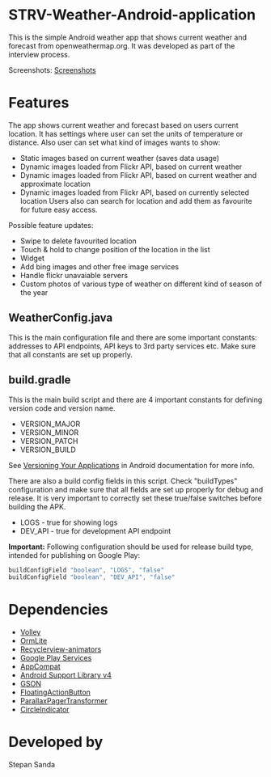 # STRV-Weather-Android-application
This is the simple Android weather app that shows current weather and forecast from openweathermap.org. It was developed as part of the interview process.

Screenshots:
[Screenshots](https://goo.gl/photos/euY74suQBQk6ULGY6)


Features
========

The app shows current weather and forecast based on users current location. 
It has settings where user can set the units of temperature or distance. 
Also user can set what kind of images wants to show:
- Static images based on current weather (saves data usage)
- Dynamic images loaded from Flickr API, based on current weather 
- Dynamic images loaded from Flickr API, based on current weather and approximate location
- Dynamic images loaded from Flickr API, based on currently selected location
Users also can search for location and add them as favourite for future easy access. 

Possible feature updates:
- Swipe to delete favourited location
- Touch & hold to change position of the location in the list
- Widget
- Add bing images and other free image services
- Handle flickr unavaiable servers
- Custom photos of various type of weather on different kind of season of the year


WeatherConfig.java
------------------

This is the main configuration file and there are some important constants: addresses to API endpoints, API keys to 3rd party services etc. Make sure that all constants are set up properly.


build.gradle
------------

This is the main build script and there are 4 important constants for defining version code and version name.

* VERSION\_MAJOR
* VERSION\_MINOR
* VERSION\_PATCH
* VERSION\_BUILD

See [Versioning Your Applications](http://developer.android.com/tools/publishing/versioning.html#appversioning) in Android documentation for more info.

There are also a build config fields in this script. Check "buildTypes" configuration and make sure that all fields are set up properly for debug and release. It is very important to correctly set these true/false switches before building the APK.

* LOGS - true for showing logs
* DEV\_API - true for development API endpoint

**Important:** Following configuration should be used for release build type, intended for publishing on Google Play:

```groovy
buildConfigField "boolean", "LOGS", "false"
buildConfigField "boolean", "DEV_API", "false"
``` 


Dependencies
============

* [Volley](https://android.googlesource.com/platform/frameworks/volley/)
* [OrmLite](http://ormlite.com/)
* [Recyclerview-animators](https://github.com/wasabeef/recyclerview-animators)
* [Google Play Services](http://developer.android.com/google/play-services/index.html)
* [AppCompat](https://developer.android.com/reference/android/support/v7/appcompat/package-summary.html)
* [Android Support Library v4](http://developer.android.com/tools/extras/support-library.html)
* [GSON](http://code.google.com/p/google-gson/)
* [FloatingActionButton](https://github.com/makovkastar/FloatingActionButton)
* [ParallaxPagerTransformer](https://github.com/xgc1986/ParallaxPagerTransformer)
* [CircleIndicator](https://github.com/ongakuer/CircleIndicator)


Developed by
============

Stepan Sanda
